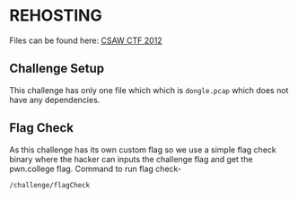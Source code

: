 # REHOSTING

Files can be found here: [CSAW CTF 2012](https://shell-storm.org/repo/CTF/CSAW-2012/Networking/300/)

## Challenge Setup
This challenge has only one file which which is `dongle.pcap` which does not have any dependencies.

## Flag Check
As this challenge has its own custom flag so we use a simple flag check binary where the hacker can inputs the challenge flag and get the pwn.college flag.
Command to run flag check-
```
/challenge/flagCheck
```